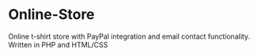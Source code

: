Online-Store
============

Online t-shirt store with PayPal integration and email contact functionality. Written in PHP and HTML/CSS
